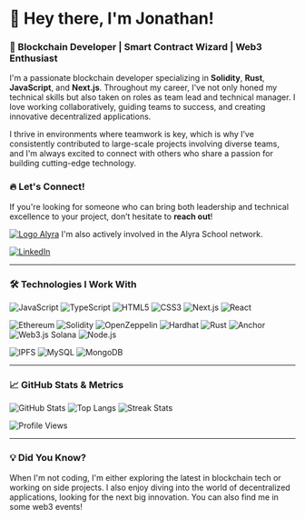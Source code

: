 # 👋 Hey there, I'm Jonathan!

### 🚀 Blockchain Developer | Smart Contract Wizard | Web3 Enthusiast

I'm a passionate blockchain developer specializing in **Solidity**, **Rust**, **JavaScript**, and **Next.js**. Throughout my career, I've not only honed my technical skills but also taken on roles as team lead and technical manager. I love working collaboratively, guiding teams to success, and creating innovative decentralized applications.

I thrive in environments where teamwork is key, which is why I’ve consistently contributed to large-scale projects involving diverse teams, and I'm always excited to connect with others who share a passion for building cutting-edge technology.


### 🔥 Let's Connect!

If you're looking for someone who can bring both leadership and technical excellence to your project, don’t hesitate to **reach out**!

[![Logo Alyra](https://avatars.githubusercontent.com/u/65595746?s=25)](https://www.alyra.fr/)
I'm also actively involved in the Alyra School network.


[![LinkedIn](https://img.shields.io/badge/LinkedIn-0A66C2?style=for-the-badge&logo=linkedin&logoColor=white)](https://www.linkedin.com/in/jonathan-dugard/)

---

### 🛠️ Technologies I Work With


![JavaScript](https://img.shields.io/badge/JavaScript-F7DF1E?style=for-the-badge&logo=javascript&logoColor=black)
![TypeScript](https://img.shields.io/badge/TypeScript-3178C6?style=for-the-badge&logo=typescript&logoColor=white)
![HTML5](https://img.shields.io/badge/HTML5-E34F26?style=for-the-badge&logo=html5&logoColor=white)
![CSS3](https://img.shields.io/badge/CSS3-1572B6?style=for-the-badge&logo=css3&logoColor=white)
![Next.js](https://img.shields.io/badge/Next.js-000000?style=for-the-badge&logo=nextdotjs&logoColor=white)
![React](https://img.shields.io/badge/React-20232A?style=for-the-badge&logo=react&logoColor=61DAFB)

![Ethereum](https://img.shields.io/badge/Ethereum-3C3C3D?style=for-the-badge&logo=ethereum&logoColor=white)
![Solidity](https://img.shields.io/badge/Solidity-363636?style=for-the-badge&logo=solidity&logoColor=white)
![OpenZeppelin](https://img.shields.io/badge/OpenZeppelin-4E5EE4?style=for-the-badge&logo=openzeppelin&logoColor=white&labelColor=black&color=blue)
![Hardhat](https://img.shields.io/badge/Hardhat-20232A?style=for-the-badge&logo=hardhat&logoColor=white&labelColor=black&color=grey)
![Rust](https://img.shields.io/badge/Rust-000000?style=for-the-badge&logo=rust&logoColor=white)
![Anchor](https://img.shields.io/badge/Anchor-3B3C6C?style=for-the-badge&logo=solana&logoColor=white&labelColor=black&color=blue)
![Web3.js Solana](https://img.shields.io/badge/Web3.js_Solana-000000?style=for-the-badge&logo=solana&logoColor=white&labelColor=black&color=blue)
![Node.js](https://img.shields.io/badge/Node.js-339933?style=for-the-badge&logo=nodedotjs&logoColor=white)

![IPFS](https://img.shields.io/badge/IPFS-65C2CB?style=for-the-badge&logo=ipfs&logoColor=white)
![MySQL](https://img.shields.io/badge/MySQL-4479A1?style=for-the-badge&logo=mysql&logoColor=white)
![MongoDB](https://img.shields.io/badge/MongoDB-47A248?style=for-the-badge&logo=mongodb&logoColor=white)

---

### 📈 GitHub Stats & Metrics

![GitHub Stats](https://github-readme-stats.vercel.app/api?username=JonathanDugard&show_icons=true&theme=dark)
![Top Langs](https://github-readme-stats.vercel.app/api/top-langs/?username=JonathanDugard&layout=compact&theme=dark)
![Streak Stats](https://github-readme-streak-stats.herokuapp.com/?user=JonathanDugard&theme=dark)

![Profile Views](https://komarev.com/ghpvc/?username=JonathanDugard&color=brightgreen)

---

### 💡 Did You Know?

When I'm not coding, I'm either exploring the latest in blockchain tech or working on side projects. I also enjoy diving into the world of decentralized applications, looking for the next big innovation.
You can also find me in some web3 events!
